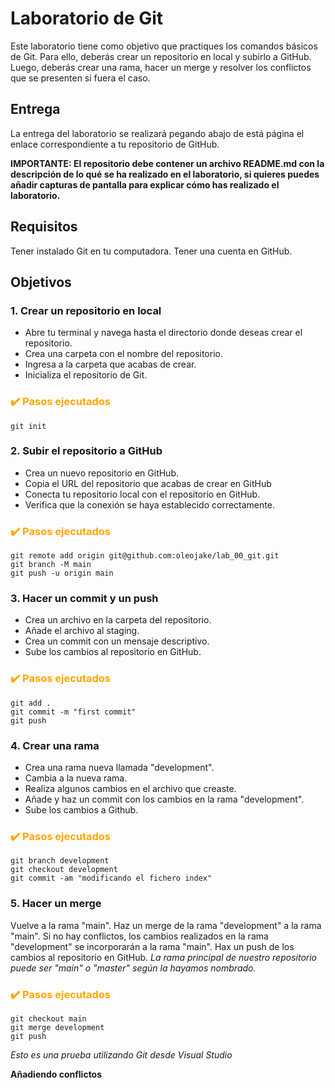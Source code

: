 # Laboratorio de Git
Este laboratorio tiene como objetivo que practiques los comandos básicos de Git. Para ello, deberás crear un repositorio en local y subirlo a GitHub. Luego, deberás crear una rama, hacer un merge y resolver los conflictos que se presenten si fuera el caso.

## Entrega
La entrega del laboratorio se realizará pegando abajo de está página el enlace correspondiente a tu repositorio de GitHub.

**IMPORTANTE: El repositorio debe contener un archivo README.md con la descripción de lo qué se ha realizado en el laboratorio, si quieres puedes añadir capturas de pantalla para explicar cómo has realizado el laboratorio.**

## Requisitos
Tener instalado Git en tu computadora.
Tener una cuenta en GitHub.

## Objetivos
### 1. Crear un repositorio en local
* Abre tu terminal y navega hasta el directorio donde deseas crear el repositorio.
* Crea una carpeta con el nombre del repositorio.
* Ingresa a la carpeta que acabas de crear.
* Inicializa el repositorio de Git.

<h3 style="color:orange">✔️ Pasos ejecutados</h3>

```
git init
```

### 2. Subir el repositorio a GitHub
* Crea un nuevo repositorio en GitHub.
* Copia el URL del repositorio que acabas de crear en GitHub
* Conecta tu repositorio local con el repositorio en GitHub.
* Verifica que la conexión se haya establecido correctamente.

<h3 style="color:orange">✔️ Pasos ejecutados</h3>

```
git remote add origin git@github.com:oleojake/lab_00_git.git
git branch -M main
git push -u origin main
```

### 3. Hacer un commit y un push
* Crea un archivo en la carpeta del repositorio.
* Añade el archivo al staging.
* Crea un commit con un mensaje descriptivo.
* Sube los cambios al repositorio en GitHub.

<h3 style="color:orange">✔️ Pasos ejecutados</h3>

```
git add .
git commit -m "first commit"
git push
```

### 4. Crear una rama
* Crea una rama nueva llamada "development".
* Cambia a la nueva rama.
* Realiza algunos cambios en el archivo que creaste.
* Añade y haz un commit con los cambios en la rama "development".
* Sube los cambios a Github.

<h3 style="color:orange">✔️ Pasos ejecutados</h3>

```
git branch development
git checkout development
git commit -am "modificando el fichero index"
```

### 5. Hacer un merge
Vuelve a la rama "main".
Haz un merge de la rama "development" a la rama "main".
Si no hay conflictos, los cambios realizados en la rama "development" se incorporarán a la rama "main".
Hax un push de los cambios al repositorio en GitHub.
*La rama principal de nuestro repositorio puede ser "main" o "master" según la hayamos nombrado.*

<h3 style="color:orange">✔️ Pasos ejecutados</h3>

```
git checkout main
git merge development
git push
```
*Esto es una prueba utilizando Git desde Visual Studio*

**Añadiendo conflictos**
